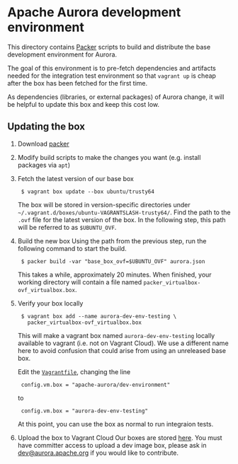 # Apache Aurora development environment

This directory contains [Packer](https://packer.io) scripts
to build and distribute the base development environment for Aurora.

The goal of this environment is to pre-fetch dependencies and artifacts
needed for the integration test environment so that `vagrant up` is
cheap after the box has been fetched for the first time.

As dependencies (libraries, or external packages) of Aurora change, it
will be helpful to update this box and keep this cost low.

## Updating the box

1. Download [packer](https://www.packer.io/downloads.html)

2. Modify build scripts to make the changes you want
   (e.g. install packages via `apt`)

3. Fetch the latest version of our base box

        $ vagrant box update --box ubuntu/trusty64

    The box will be stored in version-specific directories under
    `~/.vagrant.d/boxes/ubuntu-VAGRANTSLASH-trusty64/`.  Find the path to the `.ovf` file for the
    latest version of the box.  In the following step, this path will be referred to as
    `$UBUNTU_OVF`.

4. Build the new box
    Using the path from the previous step, run the following command to start the build.

        $ packer build -var "base_box_ovf=$UBUNTU_OVF" aurora.json

    This takes a while, approximately 20 minutes.  When finished, your working directory will
    contain a file named `packer_virtualbox-ovf_virtualbox.box`.

5. Verify your box locally

        $ vagrant box add --name aurora-dev-env-testing \
          packer_virtualbox-ovf_virtualbox.box

    This will make a vagrant box named `aurora-dev-env-testing` locally available to vagrant
    (i.e. not on Vagrant Cloud).  We use a different name here to avoid confusion that could
    arise from using an unreleased base box.

    Edit the [`Vagrantfile`](../../Vagrantfile), changing the line

        config.vm.box = "apache-aurora/dev-environment"

    to

        config.vm.box = "aurora-dev-env-testing"

    At this point, you can use the box as normal to run integraion tests.

6. Upload the box to Vagrant Cloud
    Our boxes are stored [here](https://atlas.hashicorp.com/apache-aurora/boxes/dev-environment).
    You must have committer access to upload a dev image box, please
    ask in dev@aurora.apache.org if you would like to contribute.
